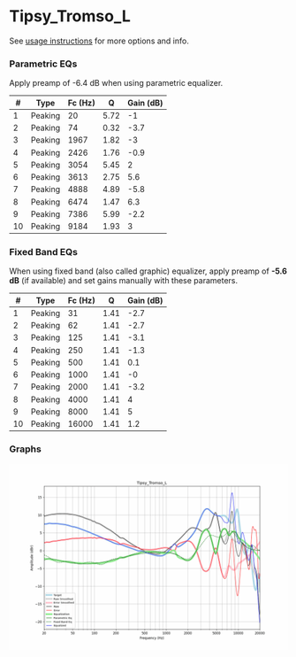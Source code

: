 # Tipsy_Tromso_L
See [usage instructions](https://github.com/jaakkopasanen/AutoEq#usage) for more options and info.

### Parametric EQs
Apply preamp of -6.4 dB when using parametric equalizer.

|   # | Type    |   Fc (Hz) |    Q |   Gain (dB) |
|-----|---------|-----------|------|-------------|
|   1 | Peaking |        20 | 5.72 |        -1   |
|   2 | Peaking |        74 | 0.32 |        -3.7 |
|   3 | Peaking |      1967 | 1.82 |        -3   |
|   4 | Peaking |      2426 | 1.76 |        -0.9 |
|   5 | Peaking |      3054 | 5.45 |         2   |
|   6 | Peaking |      3613 | 2.75 |         5.6 |
|   7 | Peaking |      4888 | 4.89 |        -5.8 |
|   8 | Peaking |      6474 | 1.47 |         6.3 |
|   9 | Peaking |      7386 | 5.99 |        -2.2 |
|  10 | Peaking |      9184 | 1.93 |         3   |

### Fixed Band EQs
When using fixed band (also called graphic) equalizer, apply preamp of **-5.6 dB** (if available) and set gains manually with these parameters.

|   # | Type    |   Fc (Hz) |    Q |   Gain (dB) |
|-----|---------|-----------|------|-------------|
|   1 | Peaking |        31 | 1.41 |        -2.7 |
|   2 | Peaking |        62 | 1.41 |        -2.7 |
|   3 | Peaking |       125 | 1.41 |        -3.1 |
|   4 | Peaking |       250 | 1.41 |        -1.3 |
|   5 | Peaking |       500 | 1.41 |         0.1 |
|   6 | Peaking |      1000 | 1.41 |        -0   |
|   7 | Peaking |      2000 | 1.41 |        -3.2 |
|   8 | Peaking |      4000 | 1.41 |         4   |
|   9 | Peaking |      8000 | 1.41 |         5   |
|  10 | Peaking |     16000 | 1.41 |         1.2 |

### Graphs
![](./Tipsy_Tromso_L.png)
